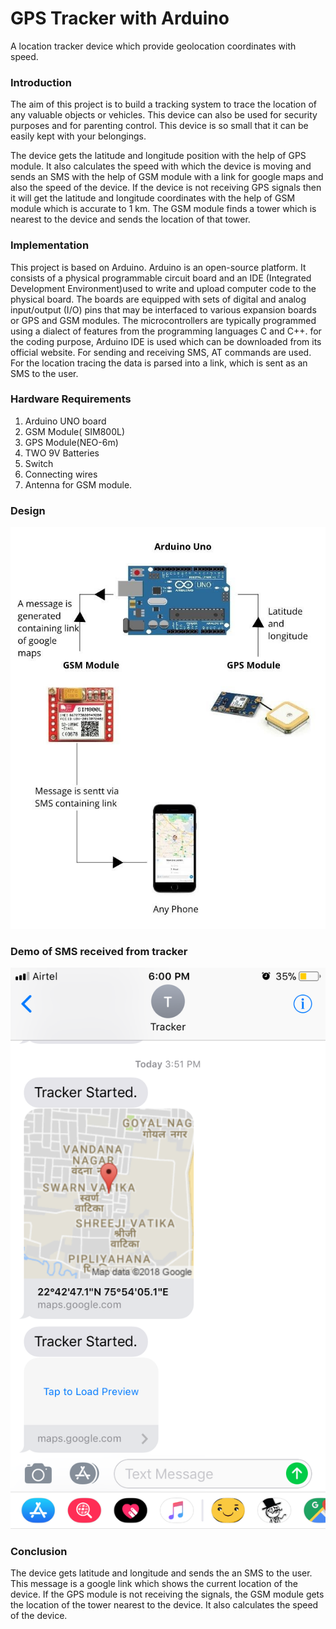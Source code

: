 # GPS Tracker with Arduino

A location tracker device which provide geolocation coordinates with speed.

### Introduction

The aim of this project is to build a tracking system to trace the location of any valuable objects or vehicles. This device can also be used for security purposes and for parenting control. This device is so small that it can be easily kept with your belongings.

The device gets the latitude and longitude position with the help of GPS module. It also calculates the speed with which the device is moving and sends an SMS with the help of GSM module with a link for google maps and also the speed of the device. If the device is not receiving GPS signals then it will get the latitude and longitude coordinates with the help of GSM module which is accurate to 1 km. The GSM module finds a tower which is nearest to the device and sends the location of that tower.

### Implementation

This project is based on Arduino. Arduino is an open-source platform. It consists of a physical programmable circuit board and an IDE (Integrated Development Environment)used to write and upload computer code to the physical board. The boards are equipped with sets of digital and analog input/output (I/O) pins that may be interfaced to various expansion boards or GPS and GSM modules. The microcontrollers are typically programmed using a dialect of features from the programming languages C and C++. for the coding purpose, Arduino IDE is used which can be downloaded from its official website. For sending and receiving SMS, AT commands are used. For the location tracing the data is parsed into a link, which is sent as an SMS to the user.

### Hardware Requirements

1. Arduino UNO board
2. GSM Module( SIM800L)
3. GPS Module(NEO-6m)
4. TWO 9V Batteries
5. Switch
6. Connecting wires
7. Antenna for GSM module.

### Design

![design](assets/design.jpg)

### Demo of SMS received from tracker

![demo](assets/demo.png)



### Conclusion

The device gets latitude and longitude and sends the an SMS to the user. This message is a google link which shows the current location of the device. If the GPS module is not receiving the signals, the GSM module gets the location of the tower nearest to the device. It also calculates the speed of the device.
